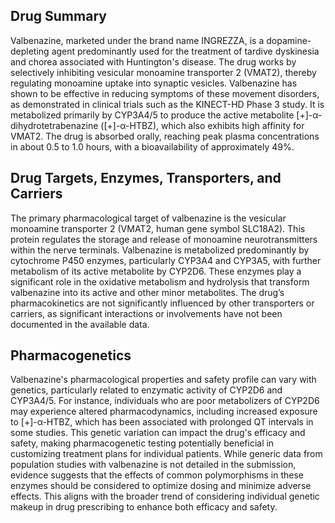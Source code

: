 ## Drug Summary
Valbenazine, marketed under the brand name INGREZZA, is a dopamine-depleting agent predominantly used for the treatment of tardive dyskinesia and chorea associated with Huntington's disease. The drug works by selectively inhibiting vesicular monoamine transporter 2 (VMAT2), thereby regulating monoamine uptake into synaptic vesicles. Valbenazine has shown to be effective in reducing symptoms of these movement disorders, as demonstrated in clinical trials such as the KINECT-HD Phase 3 study. It is metabolized primarily by CYP3A4/5 to produce the active metabolite [+]-α-dihydrotetrabenazine ([+]-α-HTBZ), which also exhibits high affinity for VMAT2. The drug is absorbed orally, reaching peak plasma concentrations in about 0.5 to 1.0 hours, with a bioavailability of approximately 49%.

## Drug Targets, Enzymes, Transporters, and Carriers
The primary pharmacological target of valbenazine is the vesicular monoamine transporter 2 (VMAT2, human gene symbol SLC18A2). This protein regulates the storage and release of monoamine neurotransmitters within the nerve terminals. Valbenazine is metabolized predominantly by cytochrome P450 enzymes, particularly CYP3A4 and CYP3A5, with further metabolism of its active metabolite by CYP2D6. These enzymes play a significant role in the oxidative metabolism and hydrolysis that transform valbenazine into its active and other minor metabolites. The drug’s pharmacokinetics are not significantly influenced by other transporters or carriers, as significant interactions or involvements have not been documented in the available data.

## Pharmacogenetics
Valbenazine's pharmacological properties and safety profile can vary with genetics, particularly related to enzymatic activity of CYP2D6 and CYP3A4/5. For instance, individuals who are poor metabolizers of CYP2D6 may experience altered pharmacodynamics, including increased exposure to [+]-α-HTBZ, which has been associated with prolonged QT intervals in some studies. This genetic variation can impact the drug's efficacy and safety, making pharmacogenetic testing potentially beneficial in customizing treatment plans for individual patients. While generic data from population studies with valbenazine is not detailed in the submission, evidence suggests that the effects of common polymorphisms in these enzymes should be considered to optimize dosing and minimize adverse effects. This aligns with the broader trend of considering individual genetic makeup in drug prescribing to enhance both efficacy and safety.
